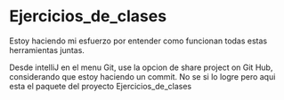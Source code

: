 # Ejercicios_de_clases
Estoy haciendo mi esfuerzo por entender como funcionan todas estas herramientas juntas.

Desde intelliJ en el menu Git, use la opcion de share project on Git Hub, considerando que estoy haciendo un commit. No se si lo logre pero aqui esta el paquete del proyecto Ejercicios_de_clases
